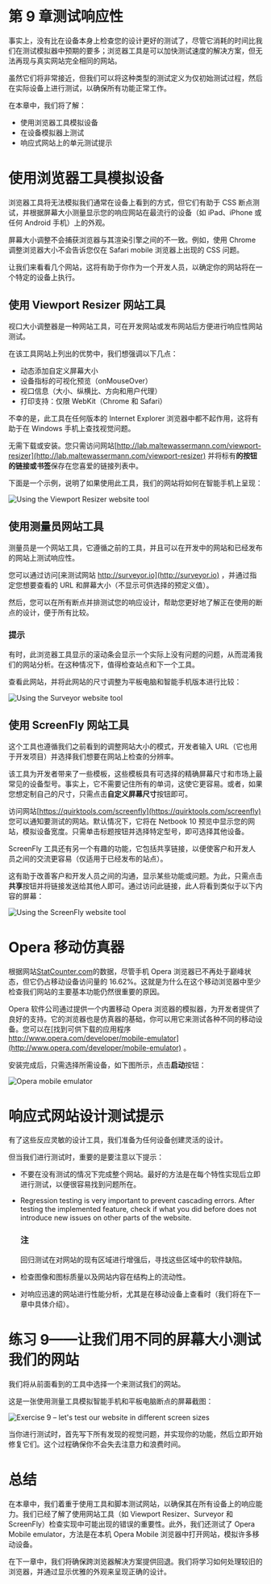 # 第 9 章测试响应性

事实上，没有比在设备本身上检查您的设计更好的测试了，尽管它消耗的时间比我们在测试模拟器中预期的要多；浏览器工具是可以加快测试速度的解决方案，但无法再现与真实网站完全相同的网站。

虽然它们将非常接近，但我们可以将这种类型的测试定义为仅初始测试过程，然后在实际设备上进行测试，以确保所有功能正常工作。

在本章中，我们将了解：

*   使用浏览器工具模拟设备
*   在设备模拟器上测试
*   响应式网站上的单元测试提示

# 使用浏览器工具模拟设备

浏览器工具将无法模拟我们通常在设备上看到的方式，但它们有助于 CSS 断点测试，并根据屏幕大小测量显示您的响应网站在最流行的设备（如 iPad、iPhone 或任何 Android 手机）上的外观。

屏幕大小调整不会捕获浏览器与其渲染引擎之间的不一致。例如，使用 Chrome 调整浏览器大小不会告诉您仅在 Safari mobile 浏览器上出现的 CSS 问题。

让我们来看看几个网站，这将有助于你作为一个开发人员，以确定你的网站将在一个特定的设备上执行。

## 使用 Viewport Resizer 网站工具

视口大小调整器是一种网站工具，可在开发网站或发布网站后方便进行响应性网站测试。

在该工具网站上列出的优势中，我们想强调以下几点：

*   动态添加自定义屏幕大小
*   设备指标的可视化预览（onMouseOver）
*   视口信息（大小、纵横比、方向和用户代理）
*   打印支持：仅限 WebKit（Chrome 和 Safari）

不幸的是，此工具在任何版本的 Internet Explorer 浏览器中都不起作用，这将有助于在 Windows 手机上查找视觉问题。

无需下载或安装。您只需访问网站[http://lab.maltewassermann.com/viewport-resizer](http://lab.maltewassermann.com/viewport-resizer) 并将标有**的按钮的链接或书签**保存在您喜爱的链接列表中。

下面是一个示例，说明了如果使用此工具，我们的网站将如何在智能手机上呈现：

![Using the Viewport Resizer website tool](img/3602OS_09_01.jpg)

## 使用测量员网站工具

测量员是一个网站工具，它遵循之前的工具，并且可以在开发中的网站和已经发布的网站上测试响应性。

您可以通过访问[来测试网站 http://surveyor.io](http://surveyor.io) ，并通过指定您想要查看的 URL 和屏幕大小（不显示可供选择的预定义值）。

然后，您可以在所有断点并排测试您的响应设计，帮助您更好地了解正在使用的断点的设计，便于所有比较。

### 提示

有时，此浏览器工具显示的滚动条会显示一个实际上没有问题的问题，从而混淆我们的网站分析。在这种情况下，值得检查站点和下一个工具。

查看此网站，并将此网站的尺寸调整为平板电脑和智能手机版本进行比较：

![Using the Surveyor website tool](img/3602OS_09_02.jpg)

## 使用 ScreenFly 网站工具

这个工具也遵循我们之前看到的调整网站大小的模式，开发者输入 URL（它也用于开发项目）并选择我们想要在网站上检查的分辨率。

该工具为开发者带来了一些模板，这些模板具有可选择的精确屏幕尺寸和市场上最常见的设备型号。事实上，它不需要记住所有的单词，这使它更容易。或者，如果您想定制自己的尺寸，只需点击**自定义屏幕尺寸**按钮即可。

访问网站[https://quirktools.com/screenfly](https://quirktools.com/screenfly) 您可以通知要测试的网站。默认情况下，它将在 Netbook 10 预览中显示您的网站，模拟设备宽度。只需单击标题按钮并选择特定型号，即可选择其他设备。

ScreenFly 工具还有另一个有趣的功能，它包括共享链接，以便使客户和开发人员之间的交流更容易（仅适用于已经发布的站点）。

这有助于改善客户和开发人员之间的沟通，显示某些功能或问题。为此，只需点击**共享**按钮并将链接发送给其他人即可。通过访问此链接，此人将看到类似于以下内容的屏幕：

![Using the ScreenFly website tool](img/3602OS_09_03.jpg)

# Opera 移动仿真器

根据网站[StatCounter.com](http://StatCounter.com)的数据，尽管手机 Opera 浏览器已不再处于巅峰状态，但它仍占移动设备访问量的 16.62%。这就是为什么在这个移动浏览器中至少检查我们网站的主要基本功能仍然很重要的原因。

Opera 软件公司通过提供一个内置移动 Opera 浏览器的模拟器，为开发者提供了良好的支持。它的浏览器也是仿真器的基础，你可以用它来测试各种不同的移动设备。您可以在[找到可供下载的应用程序 http://www.opera.com/developer/mobile-emulator](http://www.opera.com/developer/mobile-emulator) 。

安装完成后，只需选择所需设备，如下图所示，点击**启动**按钮：

![Opera mobile emulator](img/3602OS_09_04.jpg)

# 响应式网站设计测试提示

有了这些反应灵敏的设计工具，我们准备为任何设备创建灵活的设计。

但当我们进行测试时，重要的是要注意以下提示：

*   不要在没有测试的情况下完成整个网站。最好的方法是在每个特性实现后立即进行测试，以便很容易找到问题所在。
*   Regression testing is very important to prevent cascading errors. After testing the implemented feature, check if what you did before does not introduce new issues on other parts of the website.

    ### 注

    回归测试在对网站的现有区域进行增强后，寻找这些区域中的软件缺陷。

*   检查图像和图标质量以及网站内容在结构上的流动性。
*   对响应迅速的网站进行性能分析，尤其是在移动设备上查看时（我们将在下一章中具体介绍）。

# 练习 9——让我们用不同的屏幕大小测试我们的网站

我们将从前面看到的工具中选择一个来测试我们的网站。

这是一张使用测量工具模拟智能手机和平板电脑断点的屏幕截图：

![Exercise 9 – let's test our website in different screen sizes](img/3602OS_09_05.jpg)

当你进行测试时，首先写下所有发现的视觉问题，并实现你的功能，然后立即开始修复它们。这个过程确保你不会失去注意力和浪费时间。

# 总结

在本章中，我们着重于使用工具和脚本测试网站，以确保其在所有设备上的响应能力。我们已经了解了使用网站工具（如 Viewport Resizer、Surveyor 和 ScreenFly）检查实现中可能出现的错误的重要性。此外，我们还测试了 Opera Mobile emulator，方法是在本机 Opera Mobile 浏览器中打开网站，模拟许多移动设备。

在下一章中，我们将确保跨浏览器解决方案提供回退。我们将学习如何处理较旧的浏览器，并通过显示优雅的外观来呈现正确的设计。